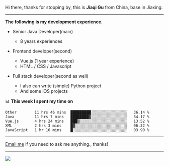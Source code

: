 Hi there, thanks for stopping by, this is **Jiaqi Gu** from China, base in Jiaxing.

---

**The following is my development experience.**

- Senior Java Developer(main)
  - 8 years experiences

- Frontend developer(second)
  - Vue.js (1 year experience)
  - HTML / CSS / Javascript
  
- Full stack developer(second as well)
  - I also can write (simple) Python project
  - And some iOS projects

📊 **This week I spent my time on**
<!--START_SECTION:waka-->
```text
Other        11 hrs 46 mins  █████████░░░░░░░░░░░░░░░░   36.14 % 
Java         11 hrs 7 mins   ████████▓░░░░░░░░░░░░░░░░   34.17 % 
Vue.js       4 hrs 24 mins   ███▒░░░░░░░░░░░░░░░░░░░░░   13.52 % 
XML          2 hrs 3 mins    █▓░░░░░░░░░░░░░░░░░░░░░░░   06.32 % 
JavaScript   1 hr 16 mins    █░░░░░░░░░░░░░░░░░░░░░░░░   03.90 % 
```
<!--END_SECTION:waka-->

---

[Email me](mailto:droidqw@gmail.com?subject=Hiring_from_GitHub) if you need to ask me anything., thanks!

---

![]( https://visitor-badge.glitch.me/badge?page_id=githubgujiaqi)
